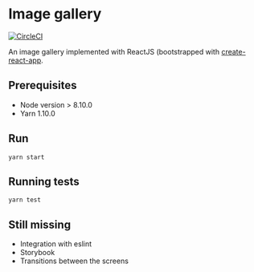 # Image gallery

[![CircleCI](https://circleci.com/gh/ysa23/image-gallery.svg?style=svg)](https://circleci.com/gh/ysa23/image-gallery)

An image gallery implemented with ReactJS (bootstrapped with [create-react-app](https://github.com/facebook/create-react-app).

## Prerequisites
* Node version > 8.10.0
* Yarn 1.10.0

## Run
```
yarn start
```

## Running tests
```
yarn test
```

## Still missing
* Integration with eslint
* Storybook
* Transitions between the screens